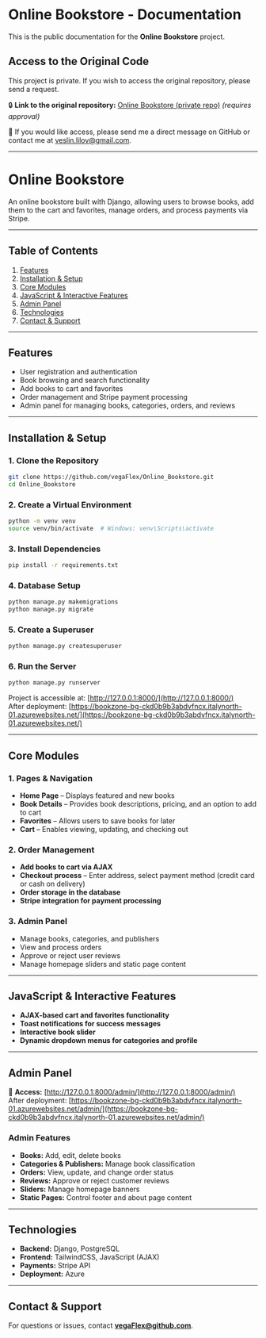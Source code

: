 # Online Bookstore - Documentation

This is the public documentation for the **Online Bookstore** project.

## Access to the Original Code
This project is private. If you wish to access the original repository, please send a request.

🔒 **Link to the original repository:** [Online Bookstore (private repo)](https://github.com/vegaFlex/OnlineBookstore_APP) *(requires approval)*

📩 If you would like access, please send me a direct message on GitHub or contact me at [veslin.lilov@gmail.com](mailto:veslin.lilov@gmail.com).

---

# Online Bookstore

An online bookstore built with Django, allowing users to browse books, add them to the cart and favorites, manage orders, and process payments via Stripe.

---

## Table of Contents
1. [Features](#features)  
2. [Installation & Setup](#installation--setup)  
3. [Core Modules](#core-modules)  
4. [JavaScript & Interactive Features](#javascript--interactive-features)  
5. [Admin Panel](#admin-panel)  
6. [Technologies](#technologies)  
7. [Contact & Support](#contact--support)  

---

## Features
- User registration and authentication
- Book browsing and search functionality
- Add books to cart and favorites
- Order management and Stripe payment processing
- Admin panel for managing books, categories, orders, and reviews

---

## Installation & Setup

### 1. Clone the Repository
```sh
git clone https://github.com/vegaFlex/Online_Bookstore.git
cd Online_Bookstore
```

### 2. Create a Virtual Environment
```sh
python -m venv venv
source venv/bin/activate  # Windows: venv\Scripts\activate
```

### 3. Install Dependencies
```sh
pip install -r requirements.txt
```

### 4. Database Setup
```sh
python manage.py makemigrations
python manage.py migrate
```

### 5. Create a Superuser
```sh
python manage.py createsuperuser
```

### 6. Run the Server
```sh
python manage.py runserver
```

Project is accessible at: [http://127.0.0.1:8000/](http://127.0.0.1:8000/)  
After deployment: [https://bookzone-bg-ckd0b9b3abdvfncx.italynorth-01.azurewebsites.net/](https://bookzone-bg-ckd0b9b3abdvfncx.italynorth-01.azurewebsites.net/)  

---

## Core Modules

### 1. Pages & Navigation
- **Home Page** – Displays featured and new books
- **Book Details** – Provides book descriptions, pricing, and an option to add to cart
- **Favorites** – Allows users to save books for later
- **Cart** – Enables viewing, updating, and checking out

### 2. Order Management
- **Add books to cart via AJAX**
- **Checkout process** – Enter address, select payment method (credit card or cash on delivery)
- **Order storage in the database**
- **Stripe integration for payment processing**

### 3. Admin Panel
- Manage books, categories, and publishers
- View and process orders
- Approve or reject user reviews
- Manage homepage sliders and static page content

---

## JavaScript & Interactive Features
- **AJAX-based cart and favorites functionality**
- **Toast notifications for success messages**
- **Interactive book slider**
- **Dynamic dropdown menus for categories and profile**

---

## Admin Panel

🔗 **Access:** [http://127.0.0.1:8000/admin/](http://127.0.0.1:8000/admin/)  
After deployment: [https://bookzone-bg-ckd0b9b3abdvfncx.italynorth-01.azurewebsites.net/admin/](https://bookzone-bg-ckd0b9b3abdvfncx.italynorth-01.azurewebsites.net/admin/)  

### Admin Features
- **Books:** Add, edit, delete books
- **Categories & Publishers:** Manage book classification
- **Orders:** View, update, and change order status
- **Reviews:** Approve or reject customer reviews
- **Sliders:** Manage homepage banners
- **Static Pages:** Control footer and about page content

---

## Technologies
- **Backend:** Django, PostgreSQL
- **Frontend:** TailwindCSS, JavaScript (AJAX)
- **Payments:** Stripe API
- **Deployment:** Azure

---

## Contact & Support
For questions or issues, contact **vegaFlex@github.com**.

